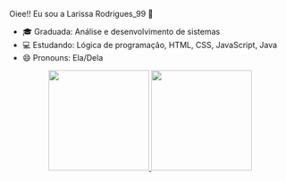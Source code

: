 Oiee!! Eu sou a Larissa Rodrigues_99 👋

- 🎓 Graduada: Análise e desenvolvimento de sistemas
- 💻 Estudando: Lógica de programação, HTML, CSS, JavaScript, Java
- 😄 Pronouns: Ela/Dela

<div align="center">
  <a href="https://github.com/LarissaRodrigues99">
  <img height="180em" src="https://github-readme-stats.vercel.app/api?username=larissaRodrigues99&show_icons=true&theme=dracula&include_all_commits=true&count_private=true"/>
  <img height="180em" src="https://github-readme-stats.vercel.app/api/top-langs/?username=larissaRodrigues99&layout=compact&langs_count=7&theme=dracula"/>
</div>

  
  
